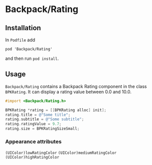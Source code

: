 # Backpack/Rating

## Installation

In `Podfile` add

```
pod 'Backpack/Rating'
```

and then run `pod install`.

## Usage

`Backpack/Rating` contains a Backpack Rating component in the class `BPKRating`. It can display a rating value between 0.0 and 10.0.


```objective-c
#import <Backpack/Rating.h>

BPKRating *rating = [[BPKRating alloc] init];
rating.title = @"Some title";
rating.subtitle = @"Some subtitle";
rating.ratingValue = 9.7;
rating.size = BPKRatingSizeSmall;
```

### Appearance attributes
`(UIColor)lowRatingColor`
`(UIColor)mediumRatingColor`
`(UIColor)highRatingColor`
